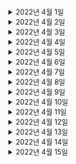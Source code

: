 

<details> <summary>2022년 4월 1일</summary>

## 회사 업무
- 다지점관제
  - 다지점관제 디자인 공유 
  - 영철님과 진행사항 공유
  - 다지점관제 매핑 테이블 재설계
  - 다지점관제 조회 개발 

## 개인 공부
- [DDD] 도메인 주도 설계란 무엇인가?
  - Chapter4) 깊은 통찰을 향한 리팩터링 (0% -> 10%)

 
   
</details>

<details> <summary>2022년 4월 2일</summary>

## 회사 업무

## 개인 공부
- [스터디] 알고리즘
  - 문제 선정 
- [DDD] 도메인 주도 설계란 무엇인가?
  - Chapter4) 깊은 통찰을 향한 리팩터링 (10% -> 50%)
  
</details>

<details> <summary>2022년 4월 3일</summary>

## 회사 업무

## 개인 공부
- [스터디] 알고리즘
  - 이분탐색 3문제 python 풀이
  
</details>

<details> <summary>2022년 4월 4일</summary>

## 회사 업무
- 다지점 관제
  - erd재작성
  - 매핑기능 개발
- 위클리

## 개인 공부
- [DDD] 도메인 주도 설계란 무엇인가?
  - Chapter4) 깊은 통찰을 향한 리팩터링 (50% -> 100%)
  
</details>

<details> <summary>2022년 4월 5일</summary>

## 회사 업무
- 다지점 관제
  - 매핑기능 개발
- devportal 설명회

## 개인 공부
- [스터디] 알고리즘
  - 이분탐색 1문제 python 풀이
  
</details>

<details> <summary>2022년 4월 6일</summary>

## 회사 업무
- 다지점 관제
  - 매핑기능 개발
  - 매핑기능 테스트코드 작성
  - PR작성
- 다지점관제 모바일 디자인 논의
- 라스트마일 개발 토크 

## 개인 공부
- [스터디] 알고리즘
  - 이분탐색 1문제 python 풀이
  
</details>

<details> <summary>2022년 4월 7일</summary>

## 회사 업무
- 다지점 관제
  - 다지점 관제 업무 분배 논의 - with 영철님
  - 매핑 기능
    - PR피드백 반영
  - 타지점 기사 배차 취소 기능 확인 및 수정
- DDD스터디

## 개인 공부
- [스터디] 알고리즘
  - 발표 준비 및 스터디 진행
  
</details>

<details> <summary>2022년 4월 8일</summary>

## 회사 업무

## 개인 공부
- 우아한형제들 기술 블로그 - 배민광고리스팅 개발기 with Kotlin&Webflux (0% -> 50%) 
  
</details>

<details> <summary>2022년 4월 9일</summary>

## 회사 업무

## 개인 공부
- HTTP 0.9 ~ 3.0 공부
  - 링크: https://www.youtube.com/watch?v=xcrjamphIp4
  
</details>

<details> <summary>2022년 4월 10일</summary>

## 회사 업무

## 개인 공부
- spring redis cacheable 공부 (https://mangkyu.tistory.com/179)
  
</details>

<details> <summary>2022년 4월 11일</summary>

## 회사 업무
- 코드리뷰 3건
- 다지점 관제
  - 지점장/오퍼레이터/기사 수정 화면 관련 수정 조사
  - 다지점 관제 매핑 - PR피드백 반영
- 풀필먼트-라스트마일 연동
  - qa2 카프카 토픽 추가
  - 카프카 데이터 보유기간 논의 (with 준영님, 영준님)
- 위클리 미팅

## 개인 공부
  
</details>

<details> <summary>2022년 4월 12일</summary>

## 회사 업무
- 코드리뷰 1건
- 다지점 관제
  - 다지점 관제 매핑 - PR피드백 반영 
  - API 스펙 작성
- 풀필먼트-라스트마일 연동
  - qa 일정 변경 확인 
- 1:1 미팅

## 개인 공부
  
</details>

<details> <summary>2022년 4월 13일</summary>

## 회사 업무
- 다지점관제 매핑 기능 개발
  - 다지점 관제 매핑 조회 - 매니저 API 추가
  - 신규 API 스펙 위키에 정리 및 공유
  - 리팩토링 및 PR 작성

## 개인 공부
  
</details>

<details> <summary>2022년 4월 14일</summary>

## 회사 업무
- 다지점관제 매핑 기능 개발
  - PR피드백 반영
  - 테스트 코드 작성
  - 매핑 조회에 redis 캐시 사용 개발 및 새 PR 작성
- 코드리뷰 1건
- All Hands 미팅 

## 개인 공부
  
</details>

<details> <summary>2022년 4월 15일</summary>

## 회사 업무
- 다지점관제 매핑 기능 개발
  - 매핑 조회에 redis 캐시 사용 개발
  - 다지점관제 권한 체크 고려
- 다지점 관제 조회 기능 
  - PR 리뷰

## 개인 공부
  
</details>